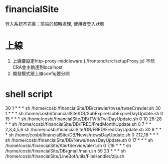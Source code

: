 # financialSite
登入系統不完善：前端的超時處理, 使用者登入狀態

# 上線
1. 上線要設定http-proxy-middleware (./frontend/src/setupProxy.js) 不然CRA會主動連到localhost
2. 開發模式跟上線config要分開

# shell script
30 1 * * * sh /home/cosbi/financialSite/DB/crawler/twse/twseCrawler.sh
30 1 * * * sh /home/cosbi/financialSite/DB/SubExpire/subExpireDayUpdate.sh
0 15 * * * sh /home/cosbi/financialSite/DB/TWII/TwiiDayUpdate.sh
0 10 26-28 * * sh /home/cosbi/financialSite/DB/FRED/FredMonthUpdate.sh
0 7 * * 2,3,4,5,6 sh /home/cosbi/financialSite/DB/FRED/FredDayUpdate.sh
30 8 * * * sh /home/cosbi/financialSite/DB/News/newsDayUpdate.sh
0 7,12,18 * * * sh /home/cosbi/financialSite/DB/News/newsDayUpdate.sh
0 17 * * * sh /home/cosbi/financialSite/AlertService/alert.sh
0 7,18 * * * sh /home/cosbi/financialSite/DB/gmail/main.sh
59 23 * * * sh /home/cosbi/financialSite/LineBot/utils/FileHandler/zip.sh